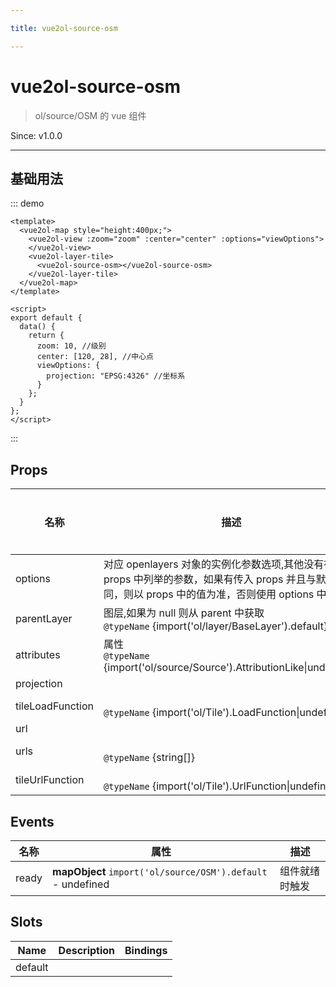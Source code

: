```yaml
---

title: vue2ol-source-osm

---
```


# vue2ol-source-osm

> ol/source/OSM 的 vue 组件

Since: v1.0.0

---

## 基础用法

::: demo

```vue
<template>
  <vue2ol-map style="height:400px;">
    <vue2ol-view :zoom="zoom" :center="center" :options="viewOptions">
    </vue2ol-view>
    <vue2ol-layer-tile>
      <vue2ol-source-osm></vue2ol-source-osm>
    </vue2ol-layer-tile>
  </vue2ol-map>
</template>

<script>
export default {
  data() {
    return {
      zoom: 10, //级别
      center: [120, 28], //中心点
      viewOptions: {
        projection: "EPSG:4326" //坐标系
      }
    };
  }
};
</script>
```

:::

## Props

| 名称             | 描述                                                                                                                                                  | 类型           | 取值范围 | 默认值 |
| ---------------- | ----------------------------------------------------------------------------------------------------------------------------------------------------- | -------------- | -------- | ------ |
| options          | 对应 openlayers 对象的实例化参数选项,其他没有在 props 中列举的参数，如果有传入 props 并且与默认值不同，则以 props 中的值为准，否则使用 options 中的值 | object         | -        |        |
| parentLayer      | 图层,如果为 null 则从 parent 中获取<br/>`@typeName` {import('ol/layer/BaseLayer').default}                                                            | object         | -        |        |
| attributes       | 属性<br/>`@typeName` {import('ol/source/Source').AttributionLike\|undefined}                                                                          | object         | -        |        |
| projection       |                                                                                                                                                       | string\|object | -        |        |
| tileLoadFunction | <br/>`@typeName` {import('ol/Tile').LoadFunction\|undefined}                                                                                          | func           | -        |        |
| url              |                                                                                                                                                       | string         | -        |        |
| urls             | <br/>`@typeName` {string[]}                                                                                                                           | array          | -        |        |
| tileUrlFunction  | <br/>`@typeName` {import('ol/Tile').UrlFunction\|undefined}                                                                                           | func           | -        |        |

## Events

| 名称  | 属性                                                        | 描述           |
| ----- | ----------------------------------------------------------- | -------------- |
| ready | **mapObject** `import('ol/source/OSM').default` - undefined | 组件就绪时触发 |

## Slots

| Name    | Description | Bindings |
| ------- | ----------- | -------- |
| default |             |          |

